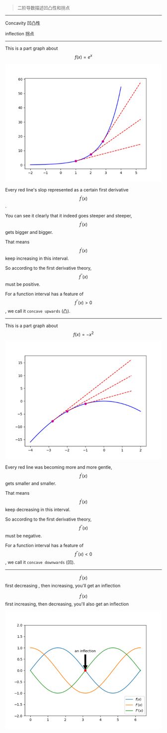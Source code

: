 > 二阶导数描述凹凸性和拐点

___

Concavity
凹凸性

inflection
拐点
___

This is a part graph about $$f(x)=e^x$$ 

![](assets/log_concavity.png)

Every red line's slop represented as a certain first derivative $$f^\prime(x)$$. 

You can see it clearly that it indeed goes steeper and steeper, $$f^\prime(x)$$ gets bigger and bigger. 

That means $$f^\prime(x)$$ keep increasing in this interval.

So according to the first derivative theory, $$f^{\prime\prime}(x)$$ must be positive.

For a function interval has a feature of $$f^{\prime\prime}(x) > 0$$, we call it `concave upwards` (凸).
___

This is a part graph about $$f(x)=-x^2$$ 

![](assets/-x^2_concavity.png)

Every red line was becoming more and more gentle, $$f^\prime(x)$$ gets smaller and smaller.

That means $$f^\prime(x)$$ keep decreasing in this interval.

So according to the first derivative theory, $$f^{\prime\prime}(x)$$ must be negative.

For a function interval has a feature of $$f^{\prime\prime}(x) < 0$$, we call it `concave downwards` (凹).
___

$$f^\prime(x)$$ first decreasing , then increasing, you'll get an inflection

$$f^\prime(x)$$ first increasing, then decreasing, you'll also get an inflection

![](assets/sin_1to2_derivative.png)